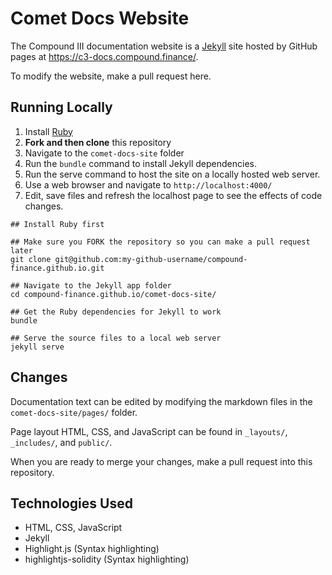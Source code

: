 # Comet Docs Website

The Compound III documentation website is a [Jekyll](https://jekyllrb.com/) site hosted by GitHub pages at https://c3-docs.compound.finance/.

To modify the website, make a pull request here.

## Running Locally

1. Install [Ruby](https://www.ruby-lang.org/en/documentation/installation/)
2. **Fork and then clone** this repository
3. Navigate to the `comet-docs-site` folder
4. Run the `bundle` command to install Jekyll dependencies.
5. Run the serve command to host the site on a locally hosted web server.
7. Use a web browser and navigate to `http://localhost:4000/`
6. Edit, save files and refresh the localhost page to see the effects of code changes.

```
## Install Ruby first

## Make sure you FORK the repository so you can make a pull request later
git clone git@github.com:my-github-username/compound-finance.github.io.git

## Navigate to the Jekyll app folder
cd compound-finance.github.io/comet-docs-site/

## Get the Ruby dependencies for Jekyll to work
bundle

## Serve the source files to a local web server
jekyll serve
```

## Changes

Documentation text can be edited by modifying the markdown files in the `comet-docs-site/pages/` folder.

Page layout HTML, CSS, and JavaScript can be found in `_layouts/`, `_includes/`, and `public/`.

When you are ready to merge your changes, make a pull request into this repository.

## Technologies Used

- HTML, CSS, JavaScript
- Jekyll
- Highlight.js (Syntax highlighting)
- highlightjs-solidity (Syntax highlighting)

